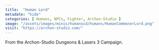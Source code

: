 ```yaml
---
title:  "Human Lord"
metadate: "hide"
categories: [ Humans, NPCs, Fighter, Archon-Studio ]
image: "/assets/images/minis/humanoid/humans/HumanCommonerLord.png"
visit: "https://archon-studio.com/"
---
```

From the Archon-Studio Dungeons & Lasers 3 Campaign.